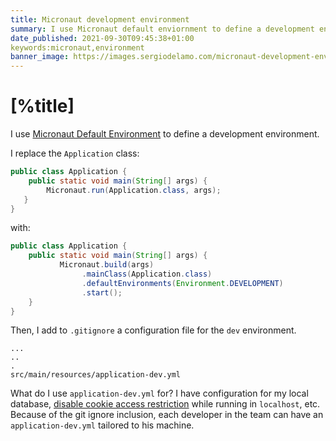 ```yaml
---
title: Micronaut development environment
summary: I use Micronaut default enviornment to define a development environment.
date_published: 2021-09-30T09:45:38+01:00
keywords:micronaut,environment
banner_image: https://images.sergiodelamo.com/micronaut-development-environment.png
---
```


# [%title]

I use [Micronaut Default Environment](https://docs.micronaut.io/latest/guide/#environments) to define a development environment. 

I replace the `Application` class: 
    
```java
public class Application {
    public static void main(String[] args) {
        Micronaut.run(Application.class, args);
   }
}
``` 

with: 

```java
public class Application {
    public static void main(String[] args) {
           Micronaut.build(args)
                .mainClass(Application.class)
                .defaultEnvironments(Environment.DEVELOPMENT)
                .start();
    }
}
```

Then, I add to `.gitignore` a configuration file for the `dev` environment. 

```
...
..
.
src/main/resources/application-dev.yml
```

What do I use `application-dev.yml` for? I have configuration for my local database, [disable cookie access restriction](https://developer.mozilla.org/en-US/docs/Web/HTTP/Cookies#restrict_access_to_cookies) while running in `localhost`, etc. Because of the git ignore inclusion, each developer in the team can have an `application-dev.yml` tailored to his machine.